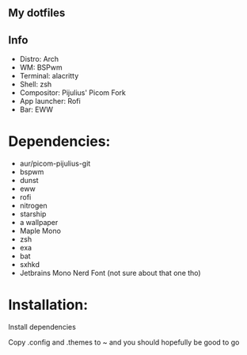 ## My dotfiles

## Info
- Distro: Arch 
- WM: BSPwm
- Terminal: alacritty 
- Shell: zsh
- Compositor: Pijulius' Picom Fork
- App launcher: Rofi
- Bar: EWW

# Dependencies:
- aur/picom-pijulius-git
- bspwm
- dunst
- eww
- rofi
- nitrogen
- starship
- a wallpaper
- Maple Mono
- zsh
- exa
- bat
- sxhkd
- Jetbrains Mono Nerd Font (not sure about that one tho)

# Installation:

Install dependencies

Copy .config and .themes to ~ and you should hopefully be good to go
